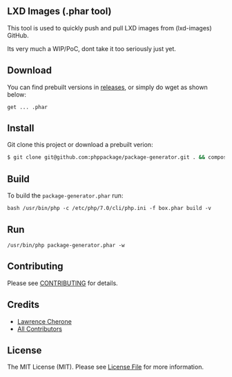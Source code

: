 ## LXD Images (.phar tool)

This tool is used to quickly push and pull LXD images from (lxd-images) GitHub.

Its very much a WIP/PoC, dont take it too seriously just yet.

## Download

You can find prebuilt versions in [releases](...), or simply do wget as shown below:

`get ... .phar`

## Install

Git clone this project or download a prebuilt verion:

``` bash
$ git clone git@github.com:phppackage/package-generator.git . && composer install
```

## Build

To build the `package-generator.phar` run:

`bash /usr/bin/php -c /etc/php/7.0/cli/php.ini -f box.phar build -v`

## Run

`/usr/bin/php package-generator.phar -w`

## Contributing

Please see [CONTRIBUTING](CONTRIBUTING.md) for details.


## Credits

 - [Lawrence Cherone](http://github.com/lcherone)
 - [All Contributors](../../contributors)


## License

The MIT License (MIT). Please see [License File](LICENSE) for more information.
